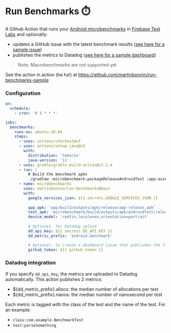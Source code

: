 # Run Benchmarks ⏱️

A Github Action that runs
your [Android microbenchmarks](https://developer.android.com/topic/performance/benchmarking/benchmarking-overview)
in [Firebase Test Labs](https://firebase.google.com/docs/test-lab) and optionally:
- updates a GitHub issue with the latest benchmark results ([see here for a sample issue](https://github.com/martinbonnin/run-benchmarks-sample/issues/1))
- publishes the metrics to Datadog ([see here for a sample dashboard](https://p.datadoghq.com/sb/5218edc4-01bd-11ed-a9be-da7ad0900002-8b732d527dbbc83641c63ef56364d8d1))

> Note: Macrobenchmarks are not supported yet

See the action in action (ha ha!) at https://github.com/martinbonnin/run-benchmarks-sample

### Configuration

```yaml
on:
  schedule:
    - cron: '0 3 * * *'

jobs:
  benchmarks:
    runs-on: ubuntu-20.04
    steps:
      - uses: actions/checkout@v3
      - uses: actions/setup-java@v3
        with:
          distribution: 'temurin'
          java-version: '11'
      - uses: gradle/gradle-build-action@v2.1.4
      - run: |
          # Build the benchmark apks
          ./gradlew :microbenchmark:packageReleaseAndroidTest :app:assembleRelease 
      - name: microbenchmarks
        uses: martinbonnin/run-benchmarks@main
        with:
          google_services_json: ${{ secrets.GOOGLE_SERVICES_JSON }}
          
          app_apk: 'app/build/outputs/apk/release/app-release.apk'
          test_apk: 'microbenchmark/build/outputs/apk/androidTest/release/microbenchmark-release-androidTest.apk'
          device_model: 'redfin,locale=en,orientation=portrait' 
          
          # Optional, for Datadog upload
          dd_api_key: ${{ secrets.DD_API_KEY }}
          dd_metric_prefix: 'android.benchmark'

          # Optional, to create a dashboard issue that publishes the latest results
          github_token: ${{ github.token }}
```

### Datadog integration

If you specify `dd_api_key`, the metrics are uploaded to Datadog automatically. This action publishes 2 metrics:

- ${dd_metric_prefix}.allocs: the median number of allocations per test
- ${dd_metric_prefix}.nanos: the median number of nanosecond per test

Each metric is tagged with the class of the test and the name of the test. For an example:

- `class:com.example.BenchmarkTest`
- `test:parseSomething`

